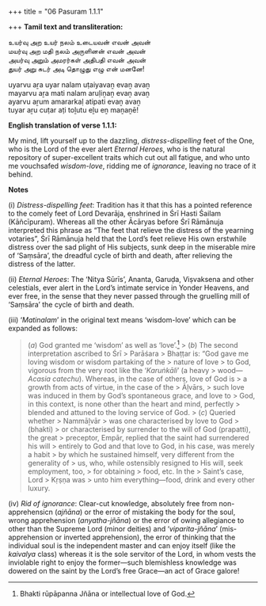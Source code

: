 +++
title = "06 Pasuram 1.1.1"

+++
**Tamil text and transliteration:**

உயர்வு அற உயர் நலம் உடையவன் எவன் அவன்  
மயர்வு அற மதி நலம் அருளினன் எவன் அவன்  
அயர்வு அறும் அமரர்கள் அதிபதி எவன் அவன்  
துயர் அறு சுடர் அடி தொழுது எழு என் மனனே!

uyarvu aṟa uyar nalam uṭaiyavaṉ evaṉ avaṉ  
mayarvu aṟa mati nalam aruḷiṉaṉ evaṉ avaṉ  
ayarvu aṟum amararkaḷ atipati evaṉ avaṉ  
tuyar aṟu cuṭar aṭi toḻutu eḻu eṉ maṉaṉē!

**English translation of verse 1.1.1:**

My mind, lift yourself up to the dazzling, *distress-dispelling* feet of the One, who is the Lord of the ever alert *Eternal Heroes*, who is the natural repository of super-excellent traits which cut out all fatigue, and who unto me vouchsafed *wisdom-love*, ridding me of *ignorance*, leaving no trace of it behind.

**Notes**

\(i\) *Distress-dispelling feet*: Tradition has it that this has a pointed reference to the comely feet of Lord Devarāja, enshrined in Śrī Hasti Śailam (Kāñcīpuram). Whereas all the other Ācāryas before Śrī Rāmānuja interpreted this phrase as “The feet that relieve the distress of the yearning votaries”, Śrī Rāmānuja held that the Lord’s feet relieve His own erstwhile distress over the sad plight of His subjects, sunk deep in the miserable mire of ‘Saṃsāra’, the dreadful cycle of birth and death, after relieving the distress of the latter.

\(ii\) *Eternal Heroes*: The ‘Nitya Sūrīs’, Ananta, Garuḍa, Viṣvaksena and other celestials, ever alert in the Lord’s intimate service in Yonder Heavens, and ever free, in the sense that they never passed through the gruelling mill of ‘Saṃsāra’ the cycle of birth and death.

\(iii\) ‘*Matinalam*’ in the original text means ‘wisdom-love’ which can be expanded as follows:

> (*a*) God granted me ‘wisdom’ as well as ‘love’.[^1] >
> (*b*) The second interpretation ascribed to Śrī > Parāśara > Bhaṭṭar is: “God gave me loving wisdom or wisdom partaking of the > nature of love > to God, vigorous from the very root like the ‘*Karuṅkāli*’ (a heavy > wood—*Acasia catechu*). Whereas, in the case of others, love of God is > a growth from acts of virtue, in the case of the > Āḻvārs, > such love was induced in them by God’s spontaneous grace, and love to > God, in this context, is none other than the heart and mind, perfectly > blended and attuned to the loving service of God. >
> (*c*) Queried whether > Nammāḻvār > was one characterised by love to God > (bhakti) > or characterised by surrender to the will of God (prapatti), the great > preceptor, Empār, replied that the saint had surrendered his will > entirely to God and that love to God, in his case, was merely a habit > by which he sustained himself, very different from the generality of > us, who, while ostensibly resigned to His will, seek employment, too, > for obtaining > food, etc. In the > Saint’s case, Lord > Kṛṣṇa was > unto him everything—food, drink and every other luxury.

[^1]:  Bhakti rūpāpanna Jñāna or intellectual love of God.

\(iv\) *Rid of ignorance*: Clear-cut knowledge, absolutely free from non-apprehensicn (*ajñāna*) or the error of mistaking the body for the soul, wrong apprehension (*anyatha-jñāna*) or the error of owing allegiance to other than the Supreme Lord (minor deities) and ‘*viparita-jñāna*’ (mis-apprehension or inverted apprehension), the error of thinking that the individual soul is the independent master and can enjoy itself (like the *kaivalya* class) whereas it is the sole servitor of the Lord, in whom vests the inviolable right to enjoy the former—such blemishless knowledge was dowered on the saint by the Lord’s free Grace—an act of Grace galore!



